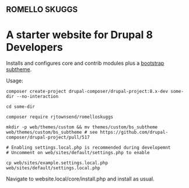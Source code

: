 ## ROMELLO SKUGGS

# A starter website for Drupal 8 Developers

Installs and configures core and contrib modules plus a [bootstrap subtheme](https://github.com/rjtownsend/bs_subtheme). 

Usage:

```
composer create-project drupal-composer/drupal-project:8.x-dev some-dir --no-interaction

cd some-dir

composer require rjtownsend/romelloskuggs

mkdir -p web/themes/custom && mv themes/custom/bs_subtheme web/themes/custom/bs_subtheme # see https://github.com/drupal-composer/drupal-project/pull/517

# Enabling settings.local.php is recommended during developemnt
# Uncomment on web/sites/default/settings.php to enable

cp web/sites/example.settings.local.php web/sites/default/settings.local.php

```
Navigate to website.local/core/install.php and install as usual. 

